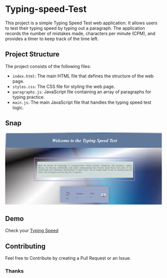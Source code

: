 # Typing-speed-Test

This project is a simple Typing Speed Test web application. It allows users to test their typing speed by typing out a paragraph. The application records the number of mistakes made, characters per minute (CPM), and provides a timer to keep track of the time left.


## Project Structure

The project consists of the following files:

- `index.html`: The main HTML file that defines the structure of the web page.
- `styles.css`: The CSS file for styling the web page.
- `paragraphs.js`: JavaScript file containing an array of paragraphs for typing practice.
- `main.js`: The main JavaScript file that handles the typing speed test logic.

## Snap
![](images/snap.png)
## Demo
Check your [Typing Speed](https://amar-lahlouh.github.io/Typing-speed-Test/)

## Contributing
Feel free to Contribute by creating a Pull Request or an Issue.


### Thanks
